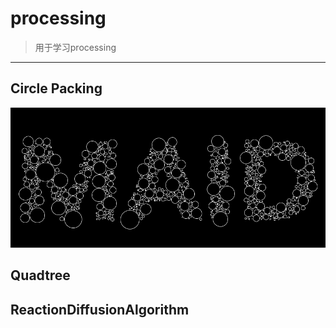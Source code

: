 # processing

> 用于学习processing
>
> 

---

## Circle Packing

 ![Circle Packing](https://github.com/ParadiseWitch/processing/blob/master/Circle%20Packing/Circle%20Packing.png?raw=true)



## Quadtree

## ReactionDiffusionAlgorithm